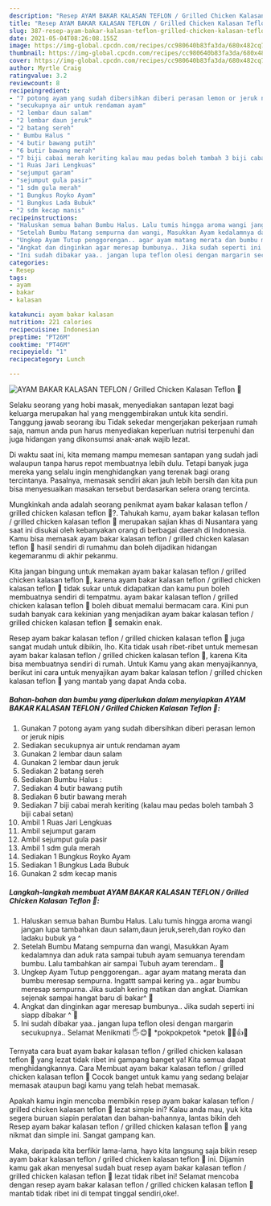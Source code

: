 ```yaml
---
description: "Resep AYAM BAKAR KALASAN TEFLON / Grilled Chicken Kalasan Teflon 🐓 yang sedap Untuk Jualan"
title: "Resep AYAM BAKAR KALASAN TEFLON / Grilled Chicken Kalasan Teflon 🐓 yang sedap Untuk Jualan"
slug: 387-resep-ayam-bakar-kalasan-teflon-grilled-chicken-kalasan-teflon-yang-sedap-untuk-jualan
date: 2021-05-04T08:26:08.155Z
image: https://img-global.cpcdn.com/recipes/cc980640b83fa3da/680x482cq70/ayam-bakar-kalasan-teflon-grilled-chicken-kalasan-teflon-🐓-foto-resep-utama.jpg
thumbnail: https://img-global.cpcdn.com/recipes/cc980640b83fa3da/680x482cq70/ayam-bakar-kalasan-teflon-grilled-chicken-kalasan-teflon-🐓-foto-resep-utama.jpg
cover: https://img-global.cpcdn.com/recipes/cc980640b83fa3da/680x482cq70/ayam-bakar-kalasan-teflon-grilled-chicken-kalasan-teflon-🐓-foto-resep-utama.jpg
author: Myrtle Craig
ratingvalue: 3.2
reviewcount: 8
recipeingredient:
- "7 potong ayam yang sudah dibersihkan diberi perasan lemon or jeruk nipis"
- "secukupnya air untuk rendaman ayam"
- "2 lembar daun salam"
- "2 lembar daun jeruk"
- "2 batang sereh"
- " Bumbu Halus "
- "4 butir bawang putih"
- "6 butir bawang merah"
- "7 biji cabai merah keriting kalau mau pedas boleh tambah 3 biji cabai setan"
- "1 Ruas Jari Lengkuas"
- "sejumput garam"
- "sejumput gula pasir"
- "1 sdm gula merah"
- "1 Bungkus Royko Ayam"
- "1 Bungkus Lada Bubuk"
- "2 sdm kecap manis"
recipeinstructions:
- "Haluskan semua bahan Bumbu Halus. Lalu tumis hingga aroma wangi jangan lupa tambahkan daun salam,daun jeruk,sereh,dan royko dan ladaku bubuk ya ^"
- "Setelah Bumbu Matang sempurna dan wangi, Masukkan Ayam kedalamnya dan aduk rata sampai tubuh ayam semuanya terendam bumbu. Lalu tambahkan air sampai Tubuh ayam terendam.. 🐓"
- "Ungkep Ayam Tutup penggorengan.. agar ayam matang merata dan bumbu meresap sempurna. Ingattt sampai kering ya.. agar bumbu meresap sempurna. Jika sudah kering matikan dan angkat. Diamkan sejenak sampai hangat baru di bakar^ 🐓"
- "Angkat dan dinginkan agar meresap bumbunya.. Jika sudah seperti ini siapp dibakar ^ 🐓"
- "Ini sudah dibakar yaa.. jangan lupa teflon olesi dengan margarin secukupnya.. Selamat Menikmati 🖐😊🐓 *pokpokpetok *petok 🐓🐓👍😁"
categories:
- Resep
tags:
- ayam
- bakar
- kalasan

katakunci: ayam bakar kalasan 
nutrition: 221 calories
recipecuisine: Indonesian
preptime: "PT26M"
cooktime: "PT46M"
recipeyield: "1"
recipecategory: Lunch

---
```



![AYAM BAKAR KALASAN TEFLON / Grilled Chicken Kalasan Teflon 🐓](https://img-global.cpcdn.com/recipes/cc980640b83fa3da/680x482cq70/ayam-bakar-kalasan-teflon-grilled-chicken-kalasan-teflon-🐓-foto-resep-utama.jpg)

Selaku seorang yang hobi masak, menyediakan santapan lezat bagi keluarga merupakan hal yang menggembirakan untuk kita sendiri. Tanggung jawab seorang ibu Tidak sekedar mengerjakan pekerjaan rumah saja, namun anda pun harus menyediakan keperluan nutrisi terpenuhi dan juga hidangan yang dikonsumsi anak-anak wajib lezat.

Di waktu  saat ini, kita memang mampu memesan santapan yang sudah jadi walaupun tanpa harus repot membuatnya lebih dulu. Tetapi banyak juga mereka yang selalu ingin menghidangkan yang terenak bagi orang tercintanya. Pasalnya, memasak sendiri akan jauh lebih bersih dan kita pun bisa menyesuaikan masakan tersebut berdasarkan selera orang tercinta. 



Mungkinkah anda adalah seorang penikmat ayam bakar kalasan teflon / grilled chicken kalasan teflon 🐓?. Tahukah kamu, ayam bakar kalasan teflon / grilled chicken kalasan teflon 🐓 merupakan sajian khas di Nusantara yang saat ini disukai oleh kebanyakan orang di berbagai daerah di Indonesia. Kamu bisa memasak ayam bakar kalasan teflon / grilled chicken kalasan teflon 🐓 hasil sendiri di rumahmu dan boleh dijadikan hidangan kegemaranmu di akhir pekanmu.

Kita jangan bingung untuk memakan ayam bakar kalasan teflon / grilled chicken kalasan teflon 🐓, karena ayam bakar kalasan teflon / grilled chicken kalasan teflon 🐓 tidak sukar untuk didapatkan dan kamu pun boleh membuatnya sendiri di tempatmu. ayam bakar kalasan teflon / grilled chicken kalasan teflon 🐓 boleh dibuat memalui bermacam cara. Kini pun sudah banyak cara kekinian yang menjadikan ayam bakar kalasan teflon / grilled chicken kalasan teflon 🐓 semakin enak.

Resep ayam bakar kalasan teflon / grilled chicken kalasan teflon 🐓 juga sangat mudah untuk dibikin, lho. Kita tidak usah ribet-ribet untuk memesan ayam bakar kalasan teflon / grilled chicken kalasan teflon 🐓, karena Kita bisa membuatnya sendiri di rumah. Untuk Kamu yang akan menyajikannya, berikut ini cara untuk menyajikan ayam bakar kalasan teflon / grilled chicken kalasan teflon 🐓 yang mantab yang dapat Anda coba.

<!--inarticleads1-->

##### Bahan-bahan dan bumbu yang diperlukan dalam menyiapkan AYAM BAKAR KALASAN TEFLON / Grilled Chicken Kalasan Teflon 🐓:

1. Gunakan 7 potong ayam yang sudah dibersihkan diberi perasan lemon or jeruk nipis
1. Sediakan secukupnya air untuk rendaman ayam
1. Gunakan 2 lembar daun salam
1. Gunakan 2 lembar daun jeruk
1. Sediakan 2 batang sereh
1. Sediakan  Bumbu Halus :
1. Sediakan 4 butir bawang putih
1. Sediakan 6 butir bawang merah
1. Sediakan 7 biji cabai merah keriting (kalau mau pedas boleh tambah 3 biji cabai setan)
1. Ambil 1 Ruas Jari Lengkuas
1. Ambil sejumput garam
1. Ambil sejumput gula pasir
1. Ambil 1 sdm gula merah
1. Sediakan 1 Bungkus Royko Ayam
1. Sediakan 1 Bungkus Lada Bubuk
1. Gunakan 2 sdm kecap manis




<!--inarticleads2-->

##### Langkah-langkah membuat AYAM BAKAR KALASAN TEFLON / Grilled Chicken Kalasan Teflon 🐓:

1. Haluskan semua bahan Bumbu Halus. Lalu tumis hingga aroma wangi jangan lupa tambahkan daun salam,daun jeruk,sereh,dan royko dan ladaku bubuk ya ^
1. Setelah Bumbu Matang sempurna dan wangi, Masukkan Ayam kedalamnya dan aduk rata sampai tubuh ayam semuanya terendam bumbu. Lalu tambahkan air sampai Tubuh ayam terendam.. 🐓
1. Ungkep Ayam Tutup penggorengan.. agar ayam matang merata dan bumbu meresap sempurna. Ingattt sampai kering ya.. agar bumbu meresap sempurna. Jika sudah kering matikan dan angkat. Diamkan sejenak sampai hangat baru di bakar^ 🐓
1. Angkat dan dinginkan agar meresap bumbunya.. Jika sudah seperti ini siapp dibakar ^ 🐓
1. Ini sudah dibakar yaa.. jangan lupa teflon olesi dengan margarin secukupnya.. Selamat Menikmati 🖐😊🐓 *pokpokpetok *petok 🐓🐓👍😁




Ternyata cara buat ayam bakar kalasan teflon / grilled chicken kalasan teflon 🐓 yang lezat tidak ribet ini gampang banget ya! Kita semua dapat menghidangkannya. Cara Membuat ayam bakar kalasan teflon / grilled chicken kalasan teflon 🐓 Cocok banget untuk kamu yang sedang belajar memasak ataupun bagi kamu yang telah hebat memasak.

Apakah kamu ingin mencoba membikin resep ayam bakar kalasan teflon / grilled chicken kalasan teflon 🐓 lezat simple ini? Kalau anda mau, yuk kita segera buruan siapin peralatan dan bahan-bahannya, lantas bikin deh Resep ayam bakar kalasan teflon / grilled chicken kalasan teflon 🐓 yang nikmat dan simple ini. Sangat gampang kan. 

Maka, daripada kita berfikir lama-lama, hayo kita langsung saja bikin resep ayam bakar kalasan teflon / grilled chicken kalasan teflon 🐓 ini. Dijamin kamu gak akan menyesal sudah buat resep ayam bakar kalasan teflon / grilled chicken kalasan teflon 🐓 lezat tidak ribet ini! Selamat mencoba dengan resep ayam bakar kalasan teflon / grilled chicken kalasan teflon 🐓 mantab tidak ribet ini di tempat tinggal sendiri,oke!.

